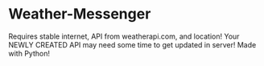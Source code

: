 # Weather-Messenger
Requires stable internet, API from weatherapi.com, and location!
Your NEWLY CREATED API may need some time to get updated in server! 
Made with Python!
